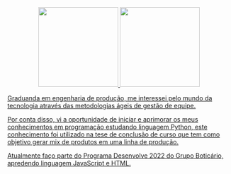 <div align="center">
  <a href="https://github.com/camiyung">
  <img height="180em" src="https://github-readme-stats.vercel.app/api?username=camiyung&show_icons=true&theme=gruvbox_light&include_all_commits=true&count_private=true"/>
  <img height="180em" src="https://github-readme-stats.vercel.app/api/top-langs/?username=camiyung&layout=compact&langs_count=7&theme=gruvbox_light"/>
</div>



Graduanda em engenharia de produção, me interessei pelo mundo da tecnologia através das metodologias ágeis de gestão de equipe. 

Por conta disso, vi a oportunidade de iniciar e aprimorar os meus conhecimentos em programação estudando linguagem Python, este conhecimento foi utilizado na tese de conclusão de curso que tem como objetivo gerar mix de produtos em uma linha de produção.

Atualmente faço parte do Programa Desenvolve 2022 do Grupo Boticário, apredendo linguagem JavaScript e HTML. 




<!---
camiyung/camiyung is a ✨ special ✨ repository because its `README.md` (this file) appears on your GitHub profile.
You can click the Preview link to take a look at your changes.
--->
